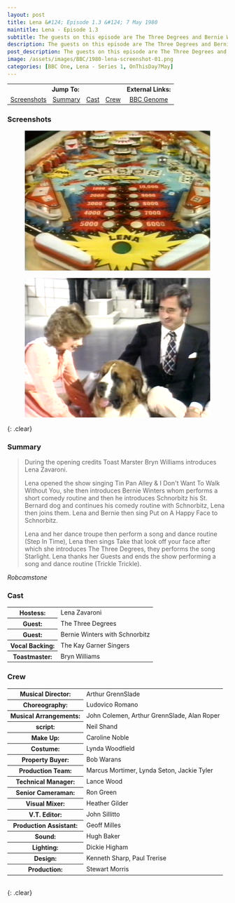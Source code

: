 ```yaml
---
layout: post
title: Lena &#124; Episode 1.3 &#124; 7 May 1980
maintitle: Lena - Episode 1.3
subtitle: The guests on this episode are The Three Degrees and Bernie Winters with Schnorbitz
description: The guests on this episode are The Three Degrees and Bernie Winters with Schnorbitz.
post_description: The guests on this episode are The Three Degrees and Bernie Winters with Schnorbitz
image: /assets/images/BBC/1980-lena-screenshot-01.png
categories: [BBC One, Lena - Series 1, OnThisDay7May]
---
```


<table>
<tr align="center">
<th colspan="4">Jump To:</th>
<th>External Links:</th>
</tr>

<tr align="center">
<td><a href="#screenshots">Screenshots</a></td>
<td><a href="#summary">Summary</a></td>
<td><a href="#cast">Cast</a></td>
<td><a href="#crew">Crew</a></td>
<td><a href="https://genome.ch.bbc.co.uk/schedules/bbcone/london/1980-05-07#at-20.30">BBC Genome</a></td>
</tr>
</table>

### Screenshots
<figure class="fig1">
<img src="/assets/images/BBC/1980-lena-screenshot-01.png" class="full-width" />
</figure>

<figure class="fig2">
<img src="/assets/images/BBC/1980-lena-screenshot-06.png" class="full-width" />
</figure>

{: .clear}

### Summary
> During the opening credits Toast Marster Bryn Williams introduces Lena Zavaroni.
>
> Lena opened the show singing Tin Pan Alley &amp; I Don't Want To Walk Without You, she then introduces Bernie Winters whom performs a short comedy routine and then he introduces Schnorbitz his St. Bernard dog and continues his comedy routine with Schnorbitz, Lena then joins them. Lena and Bernie then sing Put on A Happy Face to Schnorbitz.
>
> Lena and her dance troupe then perform a song and dance routine (Step In Time), Lena then sings Take that look off your face after which she introduces The Three Degrees, they performs the song Starlight. Lena thanks her Guests and ends the show performing a song and dance routine (Trickle Trickle).

<cite>Robcamstone</cite>

### Cast
<table>
<tr><th>Hostess:</th><td>Lena Zavaroni</td></tr>
<tr><th>Guest:</th><td>The Three Degrees</td></tr>
<tr><th>Guest:</th><td>Bernie Winters with Schnorbitz</td></tr>
<tr><th>Vocal Backing:</th><td>The Kay Garner Singers</td></tr>
<tr><th>Toastmaster:</th><td>Bryn Williams</td></tr>
</table>

### Crew
<table>
<tr><th>Musical Director:</th><td>Arthur GrennSlade</td></tr>

<tr><th>Choreography:</th><td>Ludovico Romano</td></tr>

<tr><th>Musical Arrangements:</th><td>John Colemen, Arthur GrennSlade, Alan Roper</td></tr>

<tr><th>script:</th><td>Neil Shand</td></tr>

<tr><th>Make Up:</th><td>Caroline Noble</td></tr>

<tr><th>Costume:</th><td>Lynda Woodfield</td></tr>

<tr><th>Property Buyer:</th><td>Bob Warans</td></tr>

<tr><th>Production Team:</th><td>Marcus Mortimer, Lynda Seton, Jackie Tyler</td></tr>

<tr><th>Technical Manager:</th><td>Lance Wood</td></tr>

<tr><th>Senior Cameraman:</th><td>Ron Green</td></tr>

<tr><th>Visual Mixer:</th><td>Heather Gilder</td></tr>

<tr><th>V.T. Editor:</th><td>John Sillitto</td></tr>

<tr><th>Production Assistant:</th><td>Geoff Milles</td></tr>

<tr><th>Sound:</th><td>Hugh Baker</td></tr>

<tr><th>Lighting:</th><td>Dickie Higham</td></tr>

<tr><th>Design:</th><td>Kenneth Sharp, Paul Trerise</td></tr>

<tr><th>Production:</th><td>Stewart Morris</td></tr>
</table>

<br />{: .clear}

